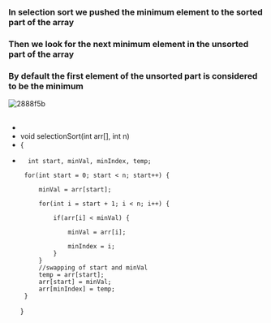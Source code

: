 ### In selection sort we pushed the minimum element to the sorted part of the array
### Then we look for the next minimum element in the unsorted part of the array
### By default the first element of the unsorted part is considered to be the minimum

![2888f5b](https://github.com/user-attachments/assets/a8f3f3d5-f6f0-489f-96bd-94e9e3097d28)

##

-
- void selectionSort(int arr[], int n)
-    {
-       int start, minVal, minIndex, temp;
       
       for(int start = 0; start < n; start++) {
           
           minVal = arr[start];
           
           for(int i = start + 1; i < n; i++) {
               
               if(arr[i] < minVal) {
                   
                   minVal = arr[i];
                   
                   minIndex = i;
               }
           }
           //swapping of start and minVal
           temp = arr[start];
           arr[start] = minVal;
           arr[minIndex] = temp;
       }
    }
